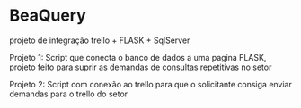 # BeaQuery
projeto de integração trello + FLASK + SqlServer

Projeto 1: Script que conecta o banco de dados a uma pagina FLASK, projeto feito para suprir as demandas de consultas repetitivas no setor


Projeto 2: Script com conexão ao trello para que o solicitante consiga enviar demandas para o trello do setor 
